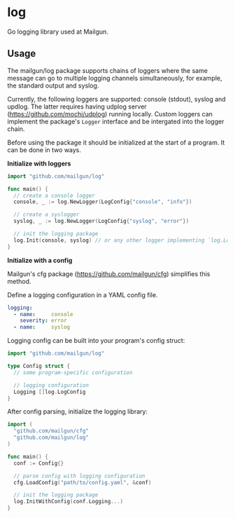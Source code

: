 log
===

Go logging library used at Mailgun.

Usage
-----

The mailgun/log package supports chains of loggers where the same message can go to multiple logging channels simultaneously, for example, the standard output and syslog.

Currently, the following loggers are supported: console (stdout), syslog and updlog. The latter requires having udplog server (https://github.com/mochi/udplog) running locally. Custom loggers can implement the package's `Logger` interface and be intergated into the logger chain.

Before using the package it should be initialized at the start of a program. It can be done in two ways.

**Initialize with loggers**

```go
import "github.com/mailgun/log"

func main() {
  // create a console logger
  console, _ := log.NewLogger(LogConfig{"console", "info"})

  // create a syslogger
  syslog, _ := log.NewLogger(LogConfig{"syslog", "error"})

  // init the logging package
  log.Init(console, syslog) // or any other logger implementing `log.Logger` can be provided
}
```

**Initialize with a config**

Mailgun's cfg package (https://github.com/mailgun/cfg) simplifies this method.

Define a logging configuration in a YAML config file.

```yaml
logging:
  - name:     console
    severity: error
  - name:     syslog
```

Logging config can be built into your program's config struct:

```go
import "github.com/mailgun/log"

type Config struct {
  // some program-specific configuration

  // logging configuration
  Logging []log.LogConfig
}
```

After config parsing, initialize the logging library:

```go
import (
  "github.com/mailgun/cfg"
  "github.com/mailgun/log"
)

func main() {
  conf := Config{}

  // parse config with logging configuration
  cfg.LoadConfig("path/to/config.yaml", &conf)

  // init the logging package
  log.InitWithConfig(conf.Logging...)
}
```
